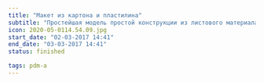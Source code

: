 ```yaml
---
title: "Макет из картона и пластилина"
subtitle: "Простейшая модель простой конструкции из листового материала."
icon: 2020-05-0114.54.09.jpg
start_date: "02-03-2017 14:41"
end_date: "03-03-2017 14:41"
status: finished

tags: pdm-a
---
```

